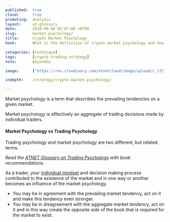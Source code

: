 ```yaml
---
published:  true
cloud:      true
promoting:  analysis
layout:     at-glossary
date:       2020-09-08 03:07:00 +0700
slug:       market-psychology/
title:      Crypto Market Psychology
hook:       What is the definition of crypto market psychology and how is it formed?

categories: [technique]
tags:       [crypto-trading-strategy]
note:       beyondta

image:      ["https://res.cloudinary.com/atnetcloud/image/upload/c_lfill,g_north,h_360,w_700/v1599631413/atnet/__women/annie-spratt-IZX6InIQXJQ-unsplash_pmu8ph.jpg"]

indepth:    /strategy/crypto-market-psychology/

---
```


Market psychology is a term that describes the prevailing tendencies on a given market.

Market psychology is effectively an aggregate of trading decisions made by individual traders.

<!--more-->

#### Market Psychology vs Trading Psychology

Trading psychology and market psychology are two different, but related terms.

*Read the [ATNET Glossary on Trading Psychology](/glossary/trading-psychology/) with book recommendations.*

As a trader, your [individual mindset](/glossary/trading-psychology/) and decision making process contributed to the existence of the market and in one way or another becomes an influence of the market psychology.

* You may be in agreement with the prevailing market tendency, act on it and make this tendency even stronger.
* You may be in disagreement with the aggregate market tendency, act on it and in this way create the opposite side of the book that is required for the market to exist.
